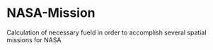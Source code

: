 # NASA-Mission
Calculation of necessary fueld in order to accomplish several spatial missions for NASA
